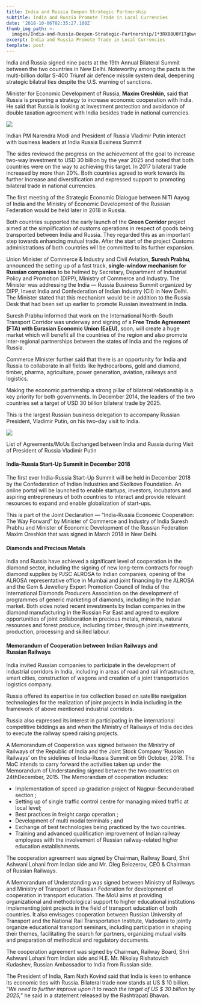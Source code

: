 ```yaml
---
title: India and Russia Deepen Strategic Partnership
subtitle: India and Russia Promote Trade in Local Currencies
date: '2018-10-06T02:35:27.180Z'
thumb_img_path: >-
  images/India-and-Russia-Deepen-Strategic-Partnership/1*3RX88U0Y1Tgbwqvn5ZokIA.jpeg
excerpt: India and Russia Promote Trade in Local Currencies
template: post
---
```

India and Russia signed nine pacts at the 19th Annual Bilateral Summit between the two countries in New Delhi. Noteworthy among the pacts is the multi-billion dollar S-400 Triumf air defence missile system deal, deepening strategic bilatral ties despite the U.S. warning of sanctions.

Minister for Economic Development of Russia, **Maxim Oreshkin**, said that Russia is preparing a strategy to increase economic cooperation with India. He said that Russia is looking at investment protection and avoidance of double taxation agreement with India besides trade in national currencies.

![](/images/India-and-Russia-Deepen-Strategic-Partnership/1*3RX88U0Y1Tgbwqvn5ZokIA.jpeg)

<figcaption>Indian PM Narendra Modi and President of Russia Vladimir Putin interact with business leaders at India Russia Business&nbsp;Summit</figcaption>

The sides reviewed the progress on the achievement of the goal to increase two-way investment to USD 30 billion by the year 2025 and noted that both countries were on the way to achieving this target. In 2017 bilateral trade increased by more than 20%. Both countries agreed to work towards its further increase and diversification and expressed support to promoting bilateral trade in national currencies.

The first meeting of the Strategic Economic Dialogue between NITI Aayog of India and the Ministry of Economic Development of the Russian Federation would be held later in 2018 in Russia.

Both countries supported the early launch of the **Green Corridor** project aimed at the simplification of customs operations in respect of goods being transported between India and Russia. They regarded this as an important step towards enhancing mutual trade. After the start of the project Customs administrations of both countries will be committed to its further expansion.

Union Minister of Commerce & Industry and Civil Aviation, **Suresh Prabhu**, announced the setting up of a fast track, **single-window mechanism for Russian companies** to be helmed by Secretary, Department of Industrial Policy and Promotion (DIPP), Ministry of Commerce and Industry. The Minister was addressing the India — Russia Business Summit organized by DIPP, Invest India and Confederation of Indian Industry (CII) in New Delhi. The Minister stated that this mechanism would be in addition to the Russia Desk that had been set up earlier to promote Russian investment in India.

Suresh Prabhu informed that work on the International North-South Transport Corridor was underway and signing of a **Free Trade Agreement (FTA) with Eurasian Economic Union (EaEU)**, soon, will create a huge market which will benefit all the countries of the region and also promote inter-regional partnerships between the states of India and the regions of Russia.

Commerce Minister further said that there is an opportunity for India and Russia to collaborate in all fields like hydrocarbons, gold and diamond, timber, pharma, agriculture, power generation, aviation, railways and logistics.

Making the economic partnership a strong pillar of bilateral relationship is a key priority for both governments. In December 2014, the leaders of the two countries set a target of USD 30 billion bilateral trade by 2025.

This is the largest Russian business delegation to accompany Russian President, Vladimir Putin, on his two-day visit to India.

![](/images/India-and-Russia-Deepen-Strategic-Partnership/1*1inuR8Pv-hM_yZu_FZfE3A.png)

<figcaption>List of Agreements/MoUs Exchanged between India and Russia during Visit of President of Russia Vladimir&nbsp;Putin</figcaption>

#### India-Russia Start-Up Summit in December 2018

The first ever India-Russia Start-Up Summit will be held in December 2018 by the Confederation of Indian Industries and Skolkovo Foundation. An online portal will be launched to enable startups, investors, incubators and aspiring entrepreneurs of both countries to interact and provide relevant resources to expand and enable globalization of start-ups.

This is part of the Joint Declaration — “India-Russia Economic Cooperation: The Way Forward” by Minister of Commerce and Industry of India Suresh Prabhu and Minister of Economic Development of the Russian Federation Maxim Oreshkin that was signed in March 2018 in New Delhi.

#### Diamonds and Precious Metals

India and Russia have achieved a significant level of cooperation in the diamond sector, including the signing of new long-term contracts for rough diamond supplies by PJSC ALROSA to Indian companies, opening of the ALROSA representative office in Mumbai and joint financing by the ALROSA and the Gem & Jewellery Export Promotion Council of India of the International Diamonds Producers Association on the development of programmes of generic marketing of diamonds, including in the Indian market. Both sides noted recent investments by Indian companies in the diamond manufacturing in the Russian Far East and agreed to explore opportunities of joint collaboration in precious metals, minerals, natural resources and forest produce, including timber, through joint investments, production, processing and skilled labour.

#### Memorandum of Cooperation between Indian Railways and Russian Railways

India invited Russian companies to participate in the development of industrial corridors in India, including in areas of road and rail infrastructure, smart cities, construction of wagons and creation of a joint transportation logistics company.

Russia offered its expertise in tax collection based on satellite navigation technologies for the realization of joint projects in India including in the framework of above mentioned industrial corridors.

Russia also expressed its interest in participating in the international competitive biddings as and when the Ministry of Railways of India decides to execute the railway speed raising projects.

A Memorandum of Cooperation was signed between the Ministry of Railways of the Republic of India and the Joint Stock Company ‘Russian Railways’ on the sidelines of India-Russia Summit on 5th October, 2018. The MoC intends to carry forward the activities taken up under the Memorandum of Understanding signed between the two countries on 24thDecember, 2015. The Memorandum of cooperation includes:

*   Implementation of speed up gradation project of Nagpur-Secunderabad section ;
*   Setting up of single traffic control centre for managing mixed traffic at local level;
*   Best practices in freight cargo operation ;
*   Development of multi modal terminals ; and
*   Exchange of best technologies being practiced by the two countries.
*   Training and advanced qualification improvement of Indian railway employees with the involvement of Russian railway-related higher education establishments.

The cooperation agreement was signed by Chairman, Railway Board, Shri Ashwani Lohani from Indian side and Mr. Oleg Belozerov, CEO & Chairman of Russian Railways.

A Memorandum of Understanding was signed between Ministry of Railways and Ministry of Transport of Russian Federation for development of cooperation in transport education. The MoU aims at providing organizational and methodological support to higher educational institutions implementing joint projects in the field of transport education of both countries. It also envisages cooperation between Russian University of Transport and the National Rail Transportation Institute, Vadodara to jointly organize educational transport seminars, including participation in shaping their themes, facilitating the search for partners, organizing mutual visits and preparation of methodical and regulatory documents.

The cooperation agreement was signed by Chairman, Railway Board, Shri Ashwani Lohani from Indian side and H.E.  Mr. Nikolay Rishatovich Kudashev, Russian Ambassador to India from Russian side.

The President of India, Ram Nath Kovind said that India is keen to enhance its economic ties with Russia. Bilateral trade now stands at US $ 10 billion. “*We need to further improve upon it to reach the target of US $ 30 billion by 2025,*” he said in a statement released by the Rashtrapati Bhavan.
